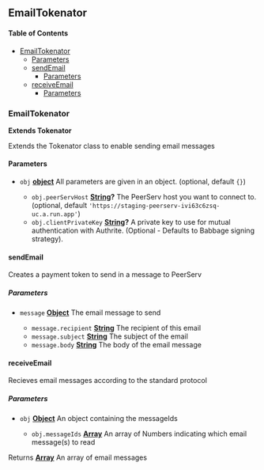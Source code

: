 ## EmailTokenator

<!-- Generated by documentation.js. Update this documentation by updating the source code. -->

#### Table of Contents

*   [EmailTokenator](#emailtokenator)
    *   [Parameters](#parameters)
    *   [sendEmail](#sendemail)
        *   [Parameters](#parameters-1)
    *   [receiveEmail](#receiveemail)
        *   [Parameters](#parameters-2)
### EmailTokenator

**Extends Tokenator**

Extends the Tokenator class to enable sending email messages

#### Parameters

*   `obj` **[object](https://developer.mozilla.org/docs/Web/JavaScript/Reference/Global_Objects/Object)** All parameters are given in an object. (optional, default `{}`)

    *   `obj.peerServHost` **[String](https://developer.mozilla.org/docs/Web/JavaScript/Reference/Global_Objects/String)?** The PeerServ host you want to connect to. (optional, default `'https://staging-peerserv-ivi63c6zsq-uc.a.run.app'`)
    *   `obj.clientPrivateKey` **[String](https://developer.mozilla.org/docs/Web/JavaScript/Reference/Global_Objects/String)?** A private key to use for mutual authentication with Authrite. (Optional - Defaults to Babbage signing strategy).

#### sendEmail

Creates a payment token to send in a message to PeerServ

##### Parameters

*   `message` **[Object](https://developer.mozilla.org/docs/Web/JavaScript/Reference/Global_Objects/Object)** The email message to send

    *   `message.recipient` **[String](https://developer.mozilla.org/docs/Web/JavaScript/Reference/Global_Objects/String)** The recipient of this email
    *   `message.subject` **[String](https://developer.mozilla.org/docs/Web/JavaScript/Reference/Global_Objects/String)** The subject of the email
    *   `message.body` **[String](https://developer.mozilla.org/docs/Web/JavaScript/Reference/Global_Objects/String)** The body of the email message

#### receiveEmail

Recieves email messages according to the standard protocol

##### Parameters

*   `obj` **[Object](https://developer.mozilla.org/docs/Web/JavaScript/Reference/Global_Objects/Object)** An object containing the messageIds

    *   `obj.messageIds` **[Array](https://developer.mozilla.org/docs/Web/JavaScript/Reference/Global_Objects/Array)** An array of Numbers indicating which email message(s) to read

Returns **[Array](https://developer.mozilla.org/docs/Web/JavaScript/Reference/Global_Objects/Array)** An array of email messages
